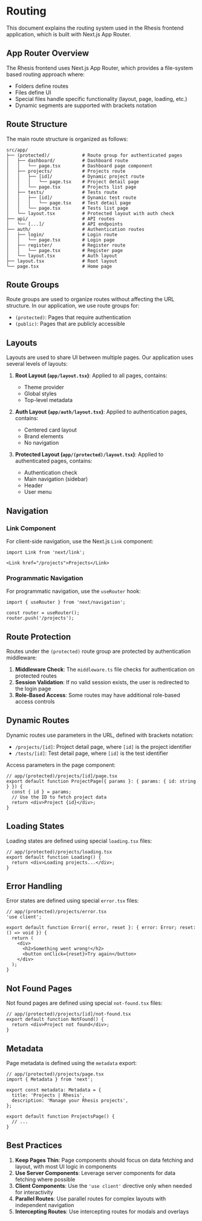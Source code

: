 # Routing

This document explains the routing system used in the Rhesis frontend application, which is built with Next.js App Router.

## App Router Overview

The Rhesis frontend uses Next.js App Router, which provides a file-system based routing approach where:

- Folders define routes
- Files define UI
- Special files handle specific functionality (layout, page, loading, etc.)
- Dynamic segments are supported with brackets notation

## Route Structure

The main route structure is organized as follows:

```
src/app/
├── (protected)/            # Route group for authenticated pages
│   ├── dashboard/          # Dashboard route
│   │   └── page.tsx        # Dashboard page component
│   ├── projects/           # Projects route
│   │   ├── [id]/           # Dynamic project route
│   │   │   └── page.tsx    # Project detail page
│   │   └── page.tsx        # Projects list page
│   ├── tests/              # Tests route
│   │   ├── [id]/           # Dynamic test route
│   │   │   └── page.tsx    # Test detail page
│   │   └── page.tsx        # Tests list page
│   └── layout.tsx          # Protected layout with auth check
├── api/                    # API routes
│   └── [...]/              # API endpoints
├── auth/                   # Authentication routes
│   ├── login/              # Login route
│   │   └── page.tsx        # Login page
│   ├── register/           # Register route
│   │   └── page.tsx        # Register page
│   └── layout.tsx          # Auth layout
├── layout.tsx              # Root layout
└── page.tsx                # Home page
```

## Route Groups

Route groups are used to organize routes without affecting the URL structure. In our application, we use route groups for:

- `(protected)`: Pages that require authentication
- `(public)`: Pages that are publicly accessible

## Layouts

Layouts are used to share UI between multiple pages. Our application uses several levels of layouts:

1. **Root Layout (`app/layout.tsx`)**: Applied to all pages, contains:
   - Theme provider
   - Global styles
   - Top-level metadata

2. **Auth Layout (`app/auth/layout.tsx`)**: Applied to authentication pages, contains:
   - Centered card layout
   - Brand elements
   - No navigation

3. **Protected Layout (`app/(protected)/layout.tsx`)**: Applied to authenticated pages, contains:
   - Authentication check
   - Main navigation (sidebar)
   - Header
   - User menu

## Navigation

### Link Component

For client-side navigation, use the Next.js `Link` component:

```tsx
import Link from 'next/link';

<Link href="/projects">Projects</Link>
```

### Programmatic Navigation

For programmatic navigation, use the `useRouter` hook:

```tsx
import { useRouter } from 'next/navigation';

const router = useRouter();
router.push('/projects');
```

## Route Protection

Routes under the `(protected)` route group are protected by authentication middleware:

1. **Middleware Check**: The `middleware.ts` file checks for authentication on protected routes
2. **Session Validation**: If no valid session exists, the user is redirected to the login page
3. **Role-Based Access**: Some routes may have additional role-based access controls

## Dynamic Routes

Dynamic routes use parameters in the URL, defined with brackets notation:

- `/projects/[id]`: Project detail page, where `[id]` is the project identifier
- `/tests/[id]`: Test detail page, where `[id]` is the test identifier

Access parameters in the page component:

```tsx
// app/(protected)/projects/[id]/page.tsx
export default function ProjectPage({ params }: { params: { id: string } }) {
  const { id } = params;
  // Use the ID to fetch project data
  return <div>Project {id}</div>;
}
```

## Loading States

Loading states are defined using special `loading.tsx` files:

```tsx
// app/(protected)/projects/loading.tsx
export default function Loading() {
  return <div>Loading projects...</div>;
}
```

## Error Handling

Error states are defined using special `error.tsx` files:

```tsx
// app/(protected)/projects/error.tsx
'use client';

export default function Error({ error, reset }: { error: Error; reset: () => void }) {
  return (
    <div>
      <h2>Something went wrong!</h2>
      <button onClick={reset}>Try again</button>
    </div>
  );
}
```

## Not Found Pages

Not found pages are defined using special `not-found.tsx` files:

```tsx
// app/(protected)/projects/[id]/not-found.tsx
export default function NotFound() {
  return <div>Project not found</div>;
}
```

## Metadata

Page metadata is defined using the `metadata` export:

```tsx
// app/(protected)/projects/page.tsx
import { Metadata } from 'next';

export const metadata: Metadata = {
  title: 'Projects | Rhesis',
  description: 'Manage your Rhesis projects',
};

export default function ProjectsPage() {
  // ...
}
```

## Best Practices

1. **Keep Pages Thin**: Page components should focus on data fetching and layout, with most UI logic in components
2. **Use Server Components**: Leverage server components for data fetching where possible
3. **Client Components**: Use the `'use client'` directive only when needed for interactivity
4. **Parallel Routes**: Use parallel routes for complex layouts with independent navigation
5. **Intercepting Routes**: Use intercepting routes for modals and overlays 